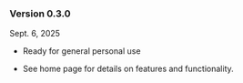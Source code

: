 ### Version 0.3.0

Sept. 6, 2025

- Ready for general personal use

- See home page for details on 
features and functionality. 



